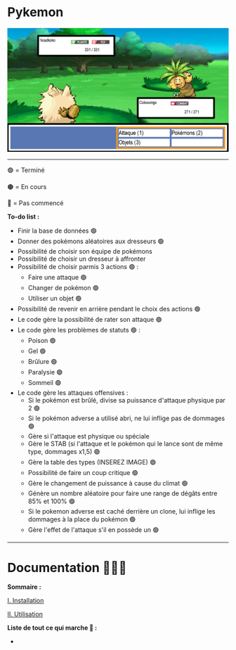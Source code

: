 # Pykemon

![alt text](Documentation/capture_combat.png)

---
🟢 = Terminé

🟠 = En cours

🔴 = Pas commencé

**To-do list :**

- Finir la base de données 🟢
- Donner des pokémons aléatoires aux dresseurs 🟢
- Possibilité de choisir son équipe de pokémons 
- Possibilité de choisir un dresseur à affronter 
- Possibilité de choisir parmis 3 actions 🟢 :
    - Faire une attaque 🟢
    - Changer de pokémon 🟢
    - Utiliser un objet 🟢
- Possibilité de revenir en arrière pendant le choix des actions 🟢
- Le code gère la possibilité de rater son attaque 🟢
- Le code gère les problèmes de statuts 🟢 :
    - Poison 🟢
    - Gel 🟢
    - Brûlure 🟢
    - Paralysie 🟢
    - Sommeil 🟢
- Le code gère les attaques offensives :
    - Si le pokémon est brûlé, divise sa puissance d'attaque physique par 2 🟢
    - Si le pokémon adverse a utilisé abri, ne lui inflige pas de dommages 🟢
    - Gère si l'attaque est physique ou spéciale
    - Gère le STAB (si l'attaque et le pokémon qui le lance sont de même type, dommages x1,5) 🟢
    - Gère la table des types (INSEREZ IMAGE) 🟢
    - Possibilité de faire un coup critique 🟢
    - Gère le changement de puissance à cause du climat 🟢
    - Génère un nombre aléatoire pour faire une range de dégâts entre 85% et 100% 🟢
    - Si le pokemon adverse est caché derrière un clone, lui inflige les dommages à la place du pokémon 🟢
    - Gère l'effet de l'attaque s'il en possède un 🟢


---

# Documentation 👨🏼‍🏫

**Sommaire :**

[I. Installation](https://github.com/GauthierMichon/PykeJam/blob/main/Documentation/Installation.md)

[II. Utilisation](https://github.com/GauthierMichon/PykeJam/blob/main/Documentation/Utilisation.md)

**Liste de tout ce qui marche 📝 :**

- 

